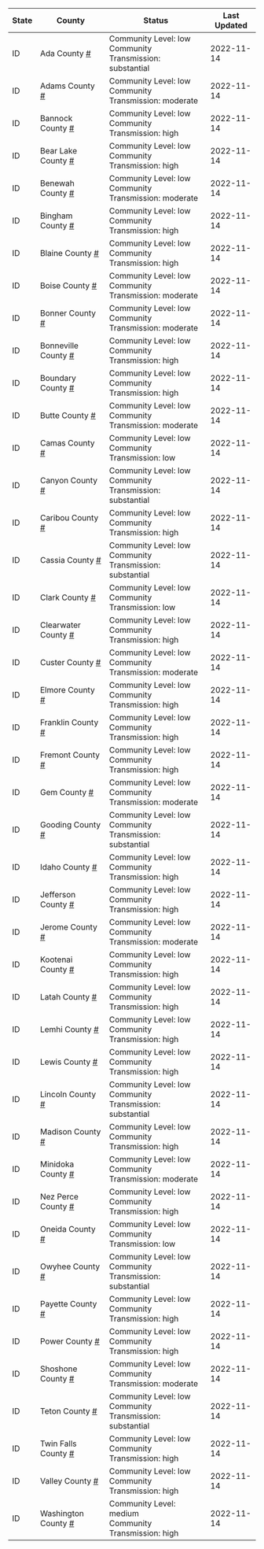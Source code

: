 State | County | Status | Last Updated
--- | --- | --- | --- 
ID | Ada County <a href="#ada_county">#</a> | <a name="ada_county"></a>Community Level: low<br/>Community Transmission: substantial | 2022-11-14
ID | Adams County <a href="#adams_county">#</a> | <a name="adams_county"></a>Community Level: low<br/>Community Transmission: moderate | 2022-11-14
ID | Bannock County <a href="#bannock_county">#</a> | <a name="bannock_county"></a>Community Level: low<br/>Community Transmission: high | 2022-11-14
ID | Bear Lake County <a href="#bear_lake_county">#</a> | <a name="bear_lake_county"></a>Community Level: low<br/>Community Transmission: high | 2022-11-14
ID | Benewah County <a href="#benewah_county">#</a> | <a name="benewah_county"></a>Community Level: low<br/>Community Transmission: moderate | 2022-11-14
ID | Bingham County <a href="#bingham_county">#</a> | <a name="bingham_county"></a>Community Level: low<br/>Community Transmission: high | 2022-11-14
ID | Blaine County <a href="#blaine_county">#</a> | <a name="blaine_county"></a>Community Level: low<br/>Community Transmission: high | 2022-11-14
ID | Boise County <a href="#boise_county">#</a> | <a name="boise_county"></a>Community Level: low<br/>Community Transmission: moderate | 2022-11-14
ID | Bonner County <a href="#bonner_county">#</a> | <a name="bonner_county"></a>Community Level: low<br/>Community Transmission: moderate | 2022-11-14
ID | Bonneville County <a href="#bonneville_county">#</a> | <a name="bonneville_county"></a>Community Level: low<br/>Community Transmission: high | 2022-11-14
ID | Boundary County <a href="#boundary_county">#</a> | <a name="boundary_county"></a>Community Level: low<br/>Community Transmission: high | 2022-11-14
ID | Butte County <a href="#butte_county">#</a> | <a name="butte_county"></a>Community Level: low<br/>Community Transmission: moderate | 2022-11-14
ID | Camas County <a href="#camas_county">#</a> | <a name="camas_county"></a>Community Level: low<br/>Community Transmission: low | 2022-11-14
ID | Canyon County <a href="#canyon_county">#</a> | <a name="canyon_county"></a>Community Level: low<br/>Community Transmission: substantial | 2022-11-14
ID | Caribou County <a href="#caribou_county">#</a> | <a name="caribou_county"></a>Community Level: low<br/>Community Transmission: high | 2022-11-14
ID | Cassia County <a href="#cassia_county">#</a> | <a name="cassia_county"></a>Community Level: low<br/>Community Transmission: substantial | 2022-11-14
ID | Clark County <a href="#clark_county">#</a> | <a name="clark_county"></a>Community Level: low<br/>Community Transmission: low | 2022-11-14
ID | Clearwater County <a href="#clearwater_county">#</a> | <a name="clearwater_county"></a>Community Level: low<br/>Community Transmission: high | 2022-11-14
ID | Custer County <a href="#custer_county">#</a> | <a name="custer_county"></a>Community Level: low<br/>Community Transmission: moderate | 2022-11-14
ID | Elmore County <a href="#elmore_county">#</a> | <a name="elmore_county"></a>Community Level: low<br/>Community Transmission: high | 2022-11-14
ID | Franklin County <a href="#franklin_county">#</a> | <a name="franklin_county"></a>Community Level: low<br/>Community Transmission: high | 2022-11-14
ID | Fremont County <a href="#fremont_county">#</a> | <a name="fremont_county"></a>Community Level: low<br/>Community Transmission: high | 2022-11-14
ID | Gem County <a href="#gem_county">#</a> | <a name="gem_county"></a>Community Level: low<br/>Community Transmission: moderate | 2022-11-14
ID | Gooding County <a href="#gooding_county">#</a> | <a name="gooding_county"></a>Community Level: low<br/>Community Transmission: substantial | 2022-11-14
ID | Idaho County <a href="#idaho_county">#</a> | <a name="idaho_county"></a>Community Level: low<br/>Community Transmission: high | 2022-11-14
ID | Jefferson County <a href="#jefferson_county">#</a> | <a name="jefferson_county"></a>Community Level: low<br/>Community Transmission: high | 2022-11-14
ID | Jerome County <a href="#jerome_county">#</a> | <a name="jerome_county"></a>Community Level: low<br/>Community Transmission: moderate | 2022-11-14
ID | Kootenai County <a href="#kootenai_county">#</a> | <a name="kootenai_county"></a>Community Level: low<br/>Community Transmission: high | 2022-11-14
ID | Latah County <a href="#latah_county">#</a> | <a name="latah_county"></a>Community Level: low<br/>Community Transmission: high | 2022-11-14
ID | Lemhi County <a href="#lemhi_county">#</a> | <a name="lemhi_county"></a>Community Level: low<br/>Community Transmission: high | 2022-11-14
ID | Lewis County <a href="#lewis_county">#</a> | <a name="lewis_county"></a>Community Level: low<br/>Community Transmission: high | 2022-11-14
ID | Lincoln County <a href="#lincoln_county">#</a> | <a name="lincoln_county"></a>Community Level: low<br/>Community Transmission: substantial | 2022-11-14
ID | Madison County <a href="#madison_county">#</a> | <a name="madison_county"></a>Community Level: low<br/>Community Transmission: high | 2022-11-14
ID | Minidoka County <a href="#minidoka_county">#</a> | <a name="minidoka_county"></a>Community Level: low<br/>Community Transmission: moderate | 2022-11-14
ID | Nez Perce County <a href="#nez_perce_county">#</a> | <a name="nez_perce_county"></a>Community Level: low<br/>Community Transmission: high | 2022-11-14
ID | Oneida County <a href="#oneida_county">#</a> | <a name="oneida_county"></a>Community Level: low<br/>Community Transmission: low | 2022-11-14
ID | Owyhee County <a href="#owyhee_county">#</a> | <a name="owyhee_county"></a>Community Level: low<br/>Community Transmission: substantial | 2022-11-14
ID | Payette County <a href="#payette_county">#</a> | <a name="payette_county"></a>Community Level: low<br/>Community Transmission: high | 2022-11-14
ID | Power County <a href="#power_county">#</a> | <a name="power_county"></a>Community Level: low<br/>Community Transmission: high | 2022-11-14
ID | Shoshone County <a href="#shoshone_county">#</a> | <a name="shoshone_county"></a>Community Level: low<br/>Community Transmission: moderate | 2022-11-14
ID | Teton County <a href="#teton_county">#</a> | <a name="teton_county"></a>Community Level: low<br/>Community Transmission: substantial | 2022-11-14
ID | Twin Falls County <a href="#twin_falls_county">#</a> | <a name="twin_falls_county"></a>Community Level: low<br/>Community Transmission: high | 2022-11-14
ID | Valley County <a href="#valley_county">#</a> | <a name="valley_county"></a>Community Level: low<br/>Community Transmission: high | 2022-11-14
ID | Washington County <a href="#washington_county">#</a> | <a name="washington_county"></a>Community Level: medium<br/>Community Transmission: high | 2022-11-14
